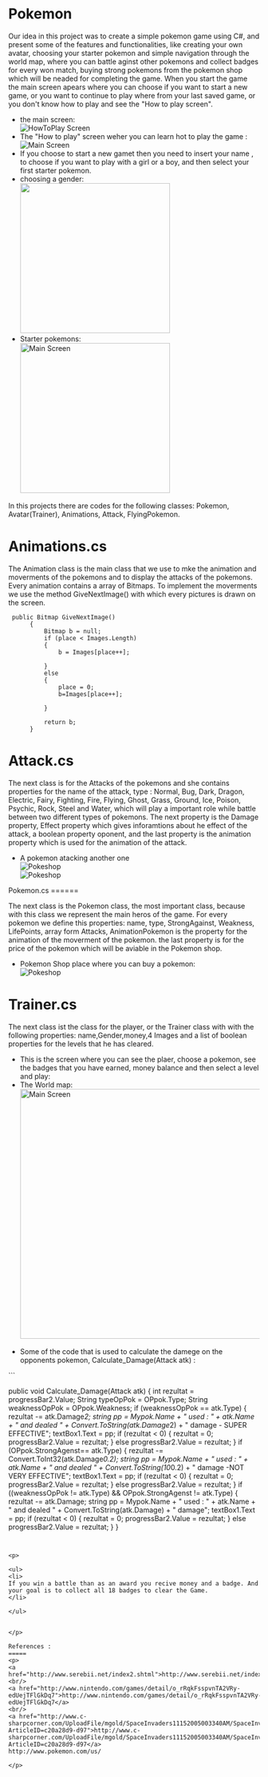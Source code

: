 Pokemon
=======
<p>
Our idea in this project was to create a simple pokemon game using C#, and present some of the features and functionalities, like creating your own avatar, choosing your starter pokemon and simple navigation through the world map, where you can battle aginst other pokemons and collect badges for every won match, buying strong pokemons from the pokemon shop which will be neaded for completing the game. When you start the game the main screen apears where you can choose if you want to start a new game, or you want to continue to play where from your last saved game, or you don't know how to play and see the "How to play screen".
</p>
<ul>
<li>
the main screen: <br /> 
<img src="https://raw.githubusercontent.com/VP-Pokemon/Pokemon2014/master/p1.PNG" alt="HowToPlay Screen"/> </li>
<li>
The "How to play" screen weher you can learn hot to play the game :  <br /> 
<img src="https://github.com/VP-Pokemon/Pokemon2014/blob/master/p2.PNG" alt="Main Screen" /> 
</li>

<li>
If you choose to start a new gamet then you need to insert your name , to choose if you want to play with a girl or a boy, and then select your first starter pokemon. <br /> 
</li>

<li>
choosing a gender:<br />
<img src="https://github.com/VP-Pokemon/Pokemon2014/blob/master/p3.PNG" height="300"/> 
</li>
<li>
Starter pokemons:<br/>
<img src="https://github.com/VP-Pokemon/Pokemon2014/blob/master/p4.PNG" alt="Main Screen" height="300"/> 

</li>




</ul>
<p>
In this projects there are codes for the following classes: Pokemon, Avatar(Trainer), Animations, Attack, FlyingPokemon.
</p>

Animations.cs
======
<p>
The Animation class is the main class that we use to mke the animation and moverments of the pokemons and to display the attacks of the pokemons. Every animation contains a array of Bitmaps. To implement the moverments we use the method GiveNextImage() with which every pictures is drawn on the screen.
</p>



<a name="blockquotes"/>

```no-highlight
 public Bitmap GiveNextImage()
      {
          Bitmap b = null;
          if (place < Images.Length)
          {
              b = Images[place++];

          }
          else
          {
              place = 0;
              b=Images[place++];
             
          }

          return b;
      }
```
</a>

Attack.cs
=====
<p>
The next class is for the Attacks of the pokemons and she contains properties for the name of the attack, type : Normal, Bug, Dark, Dragon, Electric, Fairy, Fighting, Fire, Flying, Ghost, Grass, Ground, Ice, Poison, Psychic, Rock, Steel and Water, which will play a important role while battle between two different types of pokemons. The next property is the Damage property, Effect property which gives inforamtions about he effect of the attack, a boolean property oponent, and the last property is the animation property which is used for the animation of the attack.
<ul>
<li>
A pokemon atacking another one<br>
<img src="https://raw.githubusercontent.com/VP-Pokemon/Pokemon2014/master/p9.PNG" alt="Pokeshop" /> <br>
<img src="https://raw.githubusercontent.com/VP-Pokemon/Pokemon2014/master/p10.PNG" alt="Pokeshop" /> 

</li>
</ul>

</p>
Pokemon.cs
======

<p>

The next class is the Pokemon class, the most important class, because with this class we represent the main heros of the game. For every pokemon we define this properties: name, type, StrongAgainst, Weakness, LifePoints, array form Attacks, AnimationPokemon is the property for the animation of the moverment of the pokemon. the last property is for the price of the pokemon which will be aviable in the Pokemon shop.



<ul>
<li>
 Pokemon Shop place where you can buy a pokemon:
</li>
<img src="https://raw.githubusercontent.com/VP-Pokemon/Pokemon2014/master/p6.PNG" alt="Pokeshop" /> 
</ul>


</p>

Trainer.cs
=====

The next class ist the class for the player, or the Trainer class with with the following properties: name,Gender,money,4 Images and a list of boolean properties for the levels that he has cleared. 

<ul>
<li>
This is the screen where you can see the plaer, choose a pokemon, see the badges that you have earned, money balance and then select a level and play:
</li>

<li>
The World map:<br/>
<img src="https://raw.githubusercontent.com/VP-Pokemon/Pokemon2014/master/p5.PNG" alt="Main Screen" height="500"/> 

</li>
</ul>





<ul>




<li>
Some of the code that is used to calculate the damege on the opponents pokemon, Calculate_Damage(Attack atk) :
</li>
</ul>
```


  public void Calculate_Damage(Attack atk)
        {
            int rezultat = progressBar2.Value;
            String typeOpPok = OPpok.Type;
            String weaknessOpPok = OPpok.Weakness;
            if (weaknessOpPok == atk.Type)
            {
           rezultat -= atk.Damage*2;
                string pp = Mypok.Name + " used : " + atk.Name + "  and dealed " + Convert.ToString(atk.Damage*2) + " damage - SUPER EFFECTIVE";
                textBox1.Text =  pp;
                if (rezultat < 0)
                {
                    rezultat = 0;
                    progressBar2.Value = rezultat;
                }
                else
                    progressBar2.Value = rezultat;
            }
            if (OPpok.StrongAgenst== atk.Type)
            {
                rezultat -= Convert.ToInt32(atk.Damage*0.2);
                string pp = Mypok.Name + " used : " + atk.Name + "  and dealed " + Convert.ToString(10*0.2) + " damage -NOT VERY EFFECTIVE";
                textBox1.Text =  pp;
                if (rezultat < 0)
                {
                    rezultat = 0;
                    progressBar2.Value = rezultat;
                }
                else
                    progressBar2.Value = rezultat;
            }
            if ((weaknessOpPok != atk.Type) && OPpok.StrongAgenst != atk.Type)
            {
                rezultat -= atk.Damage;
                string pp = Mypok.Name + " used : " + atk.Name + "  and dealed " + Convert.ToString(atk.Damage) + " damage";
                textBox1.Text =  pp;
                if (rezultat < 0)
                {
                    rezultat = 0;
                    progressBar2.Value = rezultat;
                }
                else
                    progressBar2.Value = rezultat;
            }
        }

```


<p>

<ul>
<li>
If you win a battle than as an award you recive money and a badge. And your goal is to collect all 18 badges to clear the Game.
</li>

</ul>


</p>

References :
=====
<p>
<a href="http://www.serebii.net/index2.shtml">http://www.serebii.net/index2.shtml</a>
<br/>
<a href="http://www.nintendo.com/games/detail/o_rRqkFsspvnTA2VRy-edUejTFlGkDq7">http://www.nintendo.com/games/detail/o_rRqkFsspvnTA2VRy-edUejTFlGkDq7</a>
<br/>
<a href="http://www.c-sharpcorner.com/UploadFile/mgold/SpaceInvaders11152005003340AM/SpaceInvaders.aspx?ArticleID=c20a28d9-d97">http://www.c-sharpcorner.com/UploadFile/mgold/SpaceInvaders11152005003340AM/SpaceInvaders.aspx?ArticleID=c20a28d9-d97</a>
http://www.pokemon.com/us/

</p>




